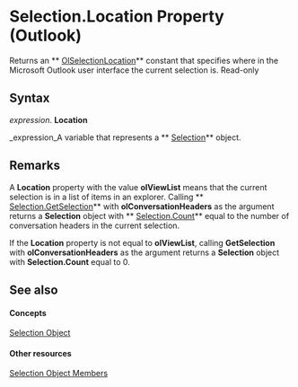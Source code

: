 
# Selection.Location Property (Outlook)

Returns an  ** [OlSelectionLocation](a13e3915-09a1-5130-42b9-caf3fb25c514.md)** constant that specifies where in the Microsoft Outlook user interface the current selection is. Read-only


## Syntax

 _expression_. **Location**

 _expression_A variable that represents a  ** [Selection](0b06a3ce-0445-db8f-e6e8-bb7bd469c50f.md)** object.


## Remarks

A  **Location** property with the value **olViewList** means that the current selection is in a list of items in an explorer. Calling ** [Selection.GetSelection](c6af6665-d97d-3833-1014-5b43282bafc2.md)** with **olConversationHeaders** as the argument returns a **Selection** object with ** [Selection.Count](ea7a19d2-6261-ce07-97f3-ebe95489a265.md)** equal to the number of conversation headers in the current selection.

If the  **Location** property is not equal to **olViewList**, calling  **GetSelection** with **olConversationHeaders** as the argument returns a **Selection** object with **Selection.Count** equal to 0.


## See also


#### Concepts


 [Selection Object](0b06a3ce-0445-db8f-e6e8-bb7bd469c50f.md)
#### Other resources


 [Selection Object Members](c79922d4-aa76-ff48-f163-8161fa1ae0a8.md)
